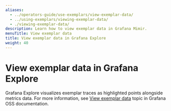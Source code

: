 ```yaml
---
aliases:
  - ../operators-guide/use-exemplars/view-exemplar-data/
  - ../using-exemplars/viewing-exemplar-data/
  - ./viewing-exemplar-data/
description: Learn how to view exemplar data in Grafana Mimir.
menuTitle: View exemplar data
title: View exemplar data in Grafana Explore
weight: 40
---
```


# View exemplar data in Grafana Explore

Grafana Explore visualizes exemplar traces as highlighted points alongside metrics data.
For more information, see [View exemplar data](/docs/grafana/latest/basics/exemplars/view-exemplars/#view-exemplar-data) topic in Grafana OSS documentation.
